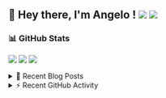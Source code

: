 ## 👋 Hey there, I'm Angelo ! ![](https://img.shields.io/badge/Intel-Core_i5_12th-0071C5?style=for-the-badge&logo=intel&logoColor=white) <a href="https://www.buymeacoffee.com/angelodotnet" target="_blank"><img src="https://img.shields.io/badge/Buy%20Me%20A%20Coffee-FFDD00.svg?style=for-the-badge&logo=Buy-Me-A-Coffee&logoColor=black"></a>

### 📊 GitHub Stats
![](http://github-profile-summary-cards.vercel.app/api/cards/profile-details?username=angelodotnet&theme=darcula)
![](http://github-profile-summary-cards.vercel.app/api/cards/repos-per-language?username=angelodotnet&theme=dracula)
![](http://github-profile-summary-cards.vercel.app/api/cards/most-commit-language?username=angelodotnet&theme=dracula)
<!--![](http://github-profile-summary-cards.vercel.app/api/cards/stats?username=angelodotnet&theme=dracula)
![](http://github-profile-summary-cards.vercel.app/api/cards/productive-time?username=angelodotnet&theme=dracula&utcOffset=8)-->

<details>
  <summary>📝 Recent Blog Posts</summary>
  
<!-- BLOG-POST-LIST:START -->
- [How to manage users, roles, and claims, using jwt token and asp.net core identity](https://dev.to/angelodotnet/how-to-manage-roles-permissions-and-more-using-jwt-token-and-aspnet-core-identity-11k0)
- [How to use SignalR in a Blazor WebAssembly and Web API project](https://dev.to/angelodotnet/how-to-use-signalr-in-a-blazor-webassembly-and-web-api-project-27cp)
- [How to secure minimal api microservices with asp.net core identity](https://dev.to/angelodotnet/how-to-secure-minimal-api-microservices-with-aspnet-core-identity-2o68)
- [How to connect two microservices with RabbitMQ](https://dev.to/angelodotnet/example-of-microservice-communication-with-rabbitmq-3b2f)
- [How to create a simple appointment calendar](https://dev.to/angelodotnet/example-to-create-a-appointment-calendar-477n)
<!-- BLOG-POST-LIST:END -->
</details>

<details>
  <summary>⚡ Recent GitHub Activity</summary>

  <!--START_SECTION:activity-->
1. 🎉 Merged PR [#149](https://github.com/AngeloDotNet/GSWCloudApp/pull/149) in [AngeloDotNet/GSWCloudApp](https://github.com/AngeloDotNet/GSWCloudApp)
2. 💪 Opened PR [#149](https://github.com/AngeloDotNet/GSWCloudApp/pull/149) in [AngeloDotNet/GSWCloudApp](https://github.com/AngeloDotNet/GSWCloudApp)
3. 🎉 Merged PR [#148](https://github.com/AngeloDotNet/GSWCloudApp/pull/148) in [AngeloDotNet/GSWCloudApp](https://github.com/AngeloDotNet/GSWCloudApp)
4. 💪 Opened PR [#148](https://github.com/AngeloDotNet/GSWCloudApp/pull/148) in [AngeloDotNet/GSWCloudApp](https://github.com/AngeloDotNet/GSWCloudApp)
5. 🎉 Merged PR [#36](https://github.com/AngeloDotNet/Packages.MinimalApi.Identity/pull/36) in [AngeloDotNet/Packages.MinimalApi.Identity](https://github.com/AngeloDotNet/Packages.MinimalApi.Identity)
<!--END_SECTION:activity-->
</details>
